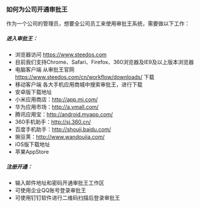 ### 如何为公司开通审批王

作为一个公司的管理员，想要全公司员工来使用审批王系统，需要做以下工作：

##### 进入审批王：
- 浏览器访问 https://www.steedos.com
 - 目前我们支持Chrome、Safari、Firefox、360浏览器及IE9及以上版本浏览器
- 电脑客户端 从审批王官网 https://www.steedos.com/cn/workflow/downloads/ 下载
- 移动客户端 各大手机应用商城中搜索审批王，进行下载
- 安卓版下载地址
 - 小米应用商店：http://app.mi.com/
 - 华为应用市场：http://a.vmall.com/
 - 腾讯应用宝：http://android.myapp.com/
 - 360手机助手：http://sj.360.cn/
 - 百度手机助手：http://shouji.baidu.com/
 - 豌豆荚：http://www.wandoujia.com/
- iOS版下载地址
 - 苹果AppStore
 
##### 注册开通：
- 输入邮件地址和密码开通审批王工作区
- 可使用企业QQ账号登录审批王
- 可使用钉钉软件进行二维码扫描后登录审批王

